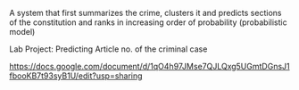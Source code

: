 A system that first summarizes the crime, clusters it and predicts sections of the constitution and ranks in increasing order of probability (probabilistic model)

Lab Project: Predicting Article no. of the criminal case

https://docs.google.com/document/d/1qO4h97JMse7QJLQxg5UGmtDGnsJ1fbooKB7t93syB1U/edit?usp=sharing

